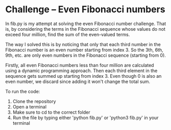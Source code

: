 # Challenge – Even Fibonacci numbers

In fib.py is my attempt at solving the even Fibonacci number challenge. That is, by considering the terms in the Fibonacci sequence whose values do not exceed four million,
find the sum of the even-valued terms. 

The way I solved this is by noticing that only that each third number in the Fibonacci number is an even number starting from index 3. So the 3th, 6th, 9th, etc. are only even numbers in the Fibonacci sequence (starting from 0). 

Firstly, all even Fibonacci numbers less than four million are calculated using a dynamic programming approach. Then each third element in the sequence gets summed up starting from index 3. Even though 0 is also an even number, we discard since adding it won't change the total sum.

To run the code:
1. Clone the repository
2. Open a terminal
3. Make sure to cd to the correct folder
4. Run the file by typing either 'python fib.py' or 'python3 fib.py' in your terminal
